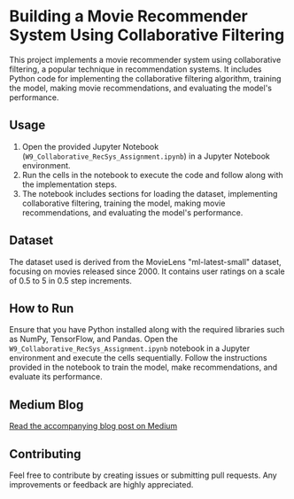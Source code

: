 # Building a Movie Recommender System Using Collaborative Filtering

This project implements a movie recommender system using collaborative filtering, a popular technique in recommendation systems. It includes Python code for implementing the collaborative filtering algorithm, training the model, making movie recommendations, and evaluating the model's performance.

## Usage

1. Open the provided Jupyter Notebook (`W9_Collaborative_RecSys_Assignment.ipynb`) in a Jupyter Notebook environment.
2. Run the cells in the notebook to execute the code and follow along with the implementation steps.
3. The notebook includes sections for loading the dataset, implementing collaborative filtering, training the model, making movie recommendations, and evaluating the model's performance.

## Dataset

The dataset used is derived from the MovieLens "ml-latest-small" dataset, focusing on movies released since 2000. It contains user ratings on a scale of 0.5 to 5 in 0.5 step increments.

## How to Run

Ensure that you have Python installed along with the required libraries such as NumPy, TensorFlow, and Pandas. Open the `W9_Collaborative_RecSys_Assignment.ipynb` notebook in a Jupyter environment and execute the cells sequentially. Follow the instructions provided in the notebook to train the model, make recommendations, and evaluate its performance.

## Medium Blog

[Read the accompanying blog post on Medium](https://rutikkpatel.medium.com/building-a-movie-recommender-system-using-collaborative-filtering-eba2d0d2cf92)

## Contributing

Feel free to contribute by creating issues or submitting pull requests. Any improvements or feedback are highly appreciated.
